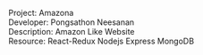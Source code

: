 Project: Amazona   
Developer: Pongsathon Neesanan    
Description: Amazon Like Website  
Resource: React-Redux Nodejs Express MongoDB  
